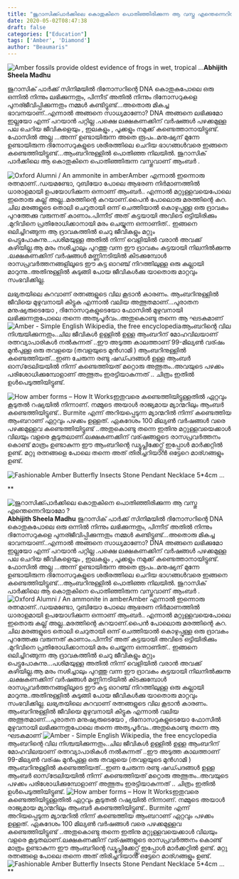 ```yaml
---
title: "ജുറാസിക്ക്പാർക്കിലെ കൊതുകിനെ പൊതിഞ്ഞിരിക്കുന്ന ആ വസ്തു എന്തെന്നെറിയാമോ ?"
date: 2020-05-02T08:47:38
draft: false
categories: ["Education"]
tags: ['Amber', 'Diamond']
author: "Beaumaris"
---
```


<img src="https://scx1.b-cdn.net/csz/news/800/2018/amberfossils.jpg" alt="Amber fossils provide oldest evidence of frogs in wet, tropical ..." /><strong>Abhijith Sheela Madhu</strong>

ജുറാസിക് പാർക്ക് സിനിമയിൽ ദിനോസറിന്റെ DNA കൊതുകുപോലെ ഒരു ഒന്നിൽ നിന്നും ലഭിക്കുന്നതും, പിന്നീട് അതിൽ നിന്നും ദിനോസറുകളെ പുനര്ജീവിപ്പിക്കുന്നതും നമ്മൾ കണ്ടിട്ടുണ്ട്...അതൊരു മികച്ച ഭാവനയാണ്..എന്നാൽ അങ്ങനെ സാധ്യമാണോ? DNA അങ്ങനെ ലഭിക്കുമോ ഇല്ലയോ എന്ന് പറയാൻ പറ്റില്ല .പക്ഷെ ലക്ഷകണക്കിന് വർഷങ്ങൾ പഴക്കമുള്ള പല ചെറിയ ജീവികളെയും , ഇലകളും , പൂക്കളും നമുക്ക് കണ്ടെത്താനായിട്ടുണ്ട്. ഫോസിൽ അല്ല ...അന്ന് ഉണ്ടായിരുന്ന അതെ രൂപം..മനുഷ്യന് മുന്നേ ഉണ്ടായിരുന്ന ദിനോസറുകളുടെ ശരീരത്തിലെ ചെറിയ ഭാഗങ്ങൾവരെ ഇങ്ങനെ കണ്ടെത്തിയിട്ടുണ്ട്...ആംബറിനുള്ളിൽ പൊതിഞ്ഞ നിലയിൽ. ജുറാസിക് പാർക്കിലെ ആ കൊതുകിനെ പൊതിഞ്ഞിരുന്ന വസ്തുവാണ് ആംബർ .

<img src="https://www.alumni.ox.ac.uk/sites/www.alumni.ox.ac.uk/files/shutterstock_764363773.jpg" alt="Oxford Alumni / An ammonite in amber" />Amber എന്നാൽ ഇന്നൊരു രത്നമാണ്..ഡയമണ്ടോ, റുബിയോ പോലെ ആഭരണ നിർമാണത്തിൽ ധാരാളമായി ഉപയോഗിക്കുന്ന ഒന്നാണ് ആംബർ.. എന്നാൽ മറ്റുള്ളവയെപോലെ ഇതൊരു കല്ല് അല്ല..മരത്തിന്റെ കറയാണ്.പൈൻ പോലൊരു മരത്തിന്റെ കറ. ചില മരങ്ങളുടെ തൊലി ചെറുതായി ഒന്ന് ചെത്തിയാൽ കൊഴുപ്പുള്ള ഒരു ദ്രാവകം പുറത്തേക്കു വരുന്നത് കാണാം.പിന്നീട് അത് കട്ടയായി അവിടെ ഒട്ടിയിരിക്കും .മുറിവിനെ പ്രതിരോധിക്കാനായി മരം ചെയ്യുന്ന ഒന്നാണിത്.. ഇങ്ങനെ ഒലിച്ചിറങ്ങുന്ന ആ ദ്രാവകത്തിൽ ചെറു ജീവികളും മറ്റും പെട്ടുപോകുന്നു...പശിമയുള്ള അതിൽ നിന്ന് വെളിയിൽ വരാൻ അവക്ക് കഴിയില്ല.ആ മരം നശിച്ചാലും പുറത്തു വന്ന ഈ ദ്രാവകം കട്ടയായി നിലനിൽക്കുന്നു .ലക്ഷകണക്കിന് വർഷങ്ങൾ മണ്ണിനടിയിൽ കിടക്കുമ്പോൾ രാസപ്രവർത്തനങ്ങളിലൂടെ ഈ കട്ട ഓറഞ്ച് നിറത്തിലുള്ള ഒരു കല്ലായി മാറുന്നു..അതിനുള്ളിൽ കുടുങ്ങി പോയ ജീവികൾക്കു യാതൊരു മാറ്റവും സംഭവിക്കില്ല.

ലഭ്യതയിലെ കുറവാണ് രത്നങ്ങളുടെ വില കൂടാൻ കാരണം. ആംബറിനുള്ളിൽ ജീവിയെ മുഴുവനായി കിട്ടുക എന്നാൽ വലിയ അത്ഭുതമാണ്...പുരാതന മനുഷ്യരുടെയോ , ദിനോസറുകളുടെയോ ഫോസിൽ മുഴുവനായി ലഭിക്കുന്നതുപോലെ തന്നെ അത്യപൂർവം..അതുകൊണ്ടു തന്നെ ആ ഘടകമാണ് <img src="https://upload.wikimedia.org/wikipedia/commons/thumb/f/f5/Baltic_amber_-_Coleoptera%2C_Cleridae_-_Length_10_mm.JPG/1200px-Baltic_amber_-_Coleoptera%2C_Cleridae_-_Length_10_mm.JPG" alt="Amber - Simple English Wikipedia, the free encyclopedia" />ആംബറിന്റെ വില നിശ്ചയിക്കുന്നതും..ചില ജീവികൾ ഉള്ളിൽ ഉള്ള ആംബറിന് മോഹവിലയാണ് രത്നവ്യാപാരികൾ നൽകുന്നത് ..ഈ അടുത്ത കാലത്താണ് 99-മില്യൺ വര്ഷം മുൻപുള്ള ഒരു തവളയെ (തവളയുടെ മുൻഗാമി ) ആംബറിനുള്ളിൽ കണ്ടെത്തിയത്...ഇണ ചേരുന്ന രണ്ടു ഷഡ്പദങ്ങൾ ഉള്ള ആംബർ ഓസ്‌ട്രേലിയയിൽ നിന്ന് കണ്ടെത്തിയത് മറ്റൊരു അത്ഭുതം..അവയുടെ പഴക്കം പരിശോധിക്കുമ്പോളാണ് അത്ഭുതം ഇരട്ടിയാകുന്നത് .. ചിത്രം ഇതിൽ ഉൾപെടുത്തിയിട്ടുണ്ട്‌.

<img src="https://howitworks.wpengine.com/wp-content/uploads/2013/07/Amber.jpg" alt="How amber forms – How It Works" />ഇതുവരെ കണ്ടെത്തിയിട്ടുള്ളതിൽ ഏറ്റവും കൂടുതൽ റഷ്യയിൽ നിന്നാണ്. നമ്മുടെ അയാൾ രാജ്യമായ മ്യാന്മറിലും ആംബർ കണ്ടെത്തിയിട്ടുണ്ട്.. Burmite എന്ന് അറിയപ്പെടുന്ന മ്യാന്മറിൽ നിന്ന് കണ്ടെത്തിയ ആംബറാണ് ഏറ്റവും പഴക്കം ഉള്ളത്. ഏകദേശം 100 മില്യൺ വർഷങ്ങൾ വരെ പഴക്കമുള്ളവ കണ്ടെത്തിയിട്ടുണ്ട് ..അതുകൊണ്ടു തന്നെ ഇതിനു മറ്റുള്ളവയെക്കാൾ വിലയും വളരെ കൂടുതലാണ്.ലക്ഷകണക്കിന് വര്ഷങ്ങളുടെ രാസപ്രവർത്തനം കൊണ്ട് മാത്രം ഉണ്ടാകുന്ന ഈ ആംബറിന്റെ ഡ്യൂപ്ലിക്കേറ്റ്സ് ഇപ്പോൾ മാർക്കറ്റിൽ ഉണ്ട്. മറ്റു രത്നങ്ങളെ പോലെ തന്നെ അത് തിരിച്ചറിയാൻ ഒട്ടേറെ മാര്ഗങ്ങളും ഉണ്ട്.

<img src="https://ae01.alicdn.com/kf/HTB1FulWhwDD8KJjy0Fdxh7jvXXah.jpeg" alt="Fashionable Amber Butterfly Insects Stone Pendant Necklace 5*4cm ..." />

**


![ജുറാസിക്ക്പാർക്കിലെ കൊതുകിനെ പൊതിഞ്ഞിരിക്കുന്ന ആ വസ്തു എന്തെന്നെറിയാമോ ?](https://scx1.b-cdn.net/csz/news/800/2018/amberfossils.jpg)**Abhijith Sheela Madhu** ജുറാസിക് പാർക്ക് സിനിമയിൽ ദിനോസറിന്റെ DNA കൊതുകുപോലെ ഒരു ഒന്നിൽ നിന്നും ലഭിക്കുന്നതും, പിന്നീട് അതിൽ നിന്നും ദിനോസറുകളെ പുനര്ജീവിപ്പിക്കുന്നതും നമ്മൾ കണ്ടിട്ടുണ്ട്...അതൊരു മികച്ച ഭാവനയാണ്..എന്നാൽ അങ്ങനെ സാധ്യമാണോ? DNA അങ്ങനെ ലഭിക്കുമോ ഇല്ലയോ എന്ന് പറയാൻ പറ്റില്ല .പക്ഷെ ലക്ഷകണക്കിന് വർഷങ്ങൾ പഴക്കമുള്ള പല ചെറിയ ജീവികളെയും , ഇലകളും , പൂക്കളും നമുക്ക് കണ്ടെത്താനായിട്ടുണ്ട്. ഫോസിൽ അല്ല ...അന്ന് ഉണ്ടായിരുന്ന അതെ രൂപം..മനുഷ്യന് മുന്നേ ഉണ്ടായിരുന്ന ദിനോസറുകളുടെ ശരീരത്തിലെ ചെറിയ ഭാഗങ്ങൾവരെ ഇങ്ങനെ കണ്ടെത്തിയിട്ടുണ്ട്...ആംബറിനുള്ളിൽ പൊതിഞ്ഞ നിലയിൽ. ജുറാസിക് പാർക്കിലെ ആ കൊതുകിനെ പൊതിഞ്ഞിരുന്ന വസ്തുവാണ് ആംബർ . ![Oxford Alumni / An ammonite in amber](https://www.alumni.ox.ac.uk/sites/www.alumni.ox.ac.uk/files/shutterstock_764363773.jpg)Amber എന്നാൽ ഇന്നൊരു രത്നമാണ്..ഡയമണ്ടോ, റുബിയോ പോലെ ആഭരണ നിർമാണത്തിൽ ധാരാളമായി ഉപയോഗിക്കുന്ന ഒന്നാണ് ആംബർ.. എന്നാൽ മറ്റുള്ളവയെപോലെ ഇതൊരു കല്ല് അല്ല..മരത്തിന്റെ കറയാണ്.പൈൻ പോലൊരു മരത്തിന്റെ കറ. ചില മരങ്ങളുടെ തൊലി ചെറുതായി ഒന്ന് ചെത്തിയാൽ കൊഴുപ്പുള്ള ഒരു ദ്രാവകം പുറത്തേക്കു വരുന്നത് കാണാം.പിന്നീട് അത് കട്ടയായി അവിടെ ഒട്ടിയിരിക്കും .മുറിവിനെ പ്രതിരോധിക്കാനായി മരം ചെയ്യുന്ന ഒന്നാണിത്.. ഇങ്ങനെ ഒലിച്ചിറങ്ങുന്ന ആ ദ്രാവകത്തിൽ ചെറു ജീവികളും മറ്റും പെട്ടുപോകുന്നു...പശിമയുള്ള അതിൽ നിന്ന് വെളിയിൽ വരാൻ അവക്ക് കഴിയില്ല.ആ മരം നശിച്ചാലും പുറത്തു വന്ന ഈ ദ്രാവകം കട്ടയായി നിലനിൽക്കുന്നു .ലക്ഷകണക്കിന് വർഷങ്ങൾ മണ്ണിനടിയിൽ കിടക്കുമ്പോൾ രാസപ്രവർത്തനങ്ങളിലൂടെ ഈ കട്ട ഓറഞ്ച് നിറത്തിലുള്ള ഒരു കല്ലായി മാറുന്നു..അതിനുള്ളിൽ കുടുങ്ങി പോയ ജീവികൾക്കു യാതൊരു മാറ്റവും സംഭവിക്കില്ല. ലഭ്യതയിലെ കുറവാണ് രത്നങ്ങളുടെ വില കൂടാൻ കാരണം. ആംബറിനുള്ളിൽ ജീവിയെ മുഴുവനായി കിട്ടുക എന്നാൽ വലിയ അത്ഭുതമാണ്...പുരാതന മനുഷ്യരുടെയോ , ദിനോസറുകളുടെയോ ഫോസിൽ മുഴുവനായി ലഭിക്കുന്നതുപോലെ തന്നെ അത്യപൂർവം..അതുകൊണ്ടു തന്നെ ആ ഘടകമാണ് ![Amber - Simple English Wikipedia, the free encyclopedia](https://upload.wikimedia.org/wikipedia/commons/thumb/f/f5/Baltic_amber_-_Coleoptera%2C_Cleridae_-_Length_10_mm.JPG/1200px-Baltic_amber_-_Coleoptera%2C_Cleridae_-_Length_10_mm.JPG)ആംബറിന്റെ വില നിശ്ചയിക്കുന്നതും..ചില ജീവികൾ ഉള്ളിൽ ഉള്ള ആംബറിന് മോഹവിലയാണ് രത്നവ്യാപാരികൾ നൽകുന്നത് ..ഈ അടുത്ത കാലത്താണ് 99-മില്യൺ വര്ഷം മുൻപുള്ള ഒരു തവളയെ (തവളയുടെ മുൻഗാമി ) ആംബറിനുള്ളിൽ കണ്ടെത്തിയത്...ഇണ ചേരുന്ന രണ്ടു ഷഡ്പദങ്ങൾ ഉള്ള ആംബർ ഓസ്‌ട്രേലിയയിൽ നിന്ന് കണ്ടെത്തിയത് മറ്റൊരു അത്ഭുതം..അവയുടെ പഴക്കം പരിശോധിക്കുമ്പോളാണ് അത്ഭുതം ഇരട്ടിയാകുന്നത് .. ചിത്രം ഇതിൽ ഉൾപെടുത്തിയിട്ടുണ്ട്‌. ![How amber forms – How It Works](https://howitworks.wpengine.com/wp-content/uploads/2013/07/Amber.jpg)ഇതുവരെ കണ്ടെത്തിയിട്ടുള്ളതിൽ ഏറ്റവും കൂടുതൽ റഷ്യയിൽ നിന്നാണ്. നമ്മുടെ അയാൾ രാജ്യമായ മ്യാന്മറിലും ആംബർ കണ്ടെത്തിയിട്ടുണ്ട്.. Burmite എന്ന് അറിയപ്പെടുന്ന മ്യാന്മറിൽ നിന്ന് കണ്ടെത്തിയ ആംബറാണ് ഏറ്റവും പഴക്കം ഉള്ളത്. ഏകദേശം 100 മില്യൺ വർഷങ്ങൾ വരെ പഴക്കമുള്ളവ കണ്ടെത്തിയിട്ടുണ്ട് ..അതുകൊണ്ടു തന്നെ ഇതിനു മറ്റുള്ളവയെക്കാൾ വിലയും വളരെ കൂടുതലാണ്.ലക്ഷകണക്കിന് വര്ഷങ്ങളുടെ രാസപ്രവർത്തനം കൊണ്ട് മാത്രം ഉണ്ടാകുന്ന ഈ ആംബറിന്റെ ഡ്യൂപ്ലിക്കേറ്റ്സ് ഇപ്പോൾ മാർക്കറ്റിൽ ഉണ്ട്. മറ്റു രത്നങ്ങളെ പോലെ തന്നെ അത് തിരിച്ചറിയാൻ ഒട്ടേറെ മാര്ഗങ്ങളും ഉണ്ട്. ![Fashionable Amber Butterfly Insects Stone Pendant Necklace 5*4cm ...](https://ae01.alicdn.com/kf/HTB1FulWhwDD8KJjy0Fdxh7jvXXah.jpeg) **
